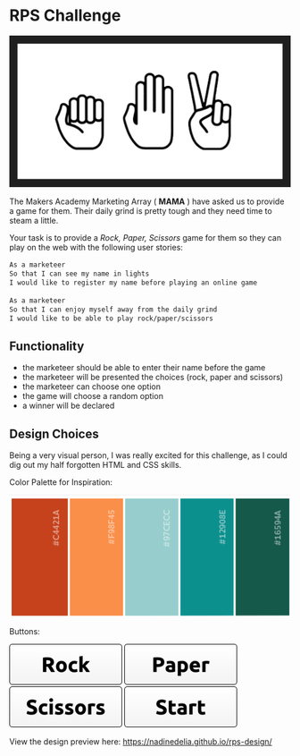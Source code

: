 # RPS Challenge

![](public/img/RPS.png) 

The Makers Academy Marketing Array ( **MAMA** ) have asked us to provide a game for them. Their daily grind is pretty tough and they need time to steam a little.

Your task is to provide a _Rock, Paper, Scissors_ game for them so they can play on the web with the following user stories:

```
As a marketeer
So that I can see my name in lights
I would like to register my name before playing an online game

As a marketeer
So that I can enjoy myself away from the daily grind
I would like to be able to play rock/paper/scissors
```

## Functionality

- the marketeer should be able to enter their name before the game
- the marketeer will be presented the choices (rock, paper and scissors)
- the marketeer can choose one option
- the game will choose a random option
- a winner will be declared


## Design Choices

Being a very visual person, I was really excited for this challenge, as I could dig out my half forgotten HTML and CSS skills.


Color Palette for Inspiration:

![](public/img/colorpalette.png)


Buttons:

![](public/img/rock.png) ![](public/img/paper.png) ![](public/img/scissors.png) ![](public/img/start.png)


View the design preview here:
https://nadinedelia.github.io/rps-design/
